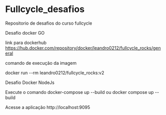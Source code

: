 # Fullcycle_desafios
Repositorio de desafios do curso fullcycle

Desafio docker GO

link para dockerhub https://hub.docker.com/repository/docker/leandro0212/fullcycle_rocks/general

comando de execução da imagem

docker run --rm leandro0212/fullcycle_rocks:v2

Desafio Docker NodeJs

Execute o comando docker-compose up --build ou docker compose up --build

Acesse a aplicação http://localhost:9095
